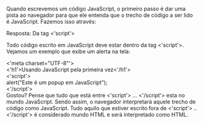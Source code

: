 Quando escrevemos um código JavaScript, o primeiro passo é dar uma pista ao navegador para que ele entenda que o trecho de código a ser lido é JavaScript. Fazemos isso através:

Resposta: Da tag <'script'>

Todo código escrito em JavaScript deve estar dentro da tag <'script'>. Vejamos um exemplo que exibe um alerta na tela:

<'meta charset="UTF-8"'><br>
<'h1'>Usando JavaScript pela primeira vez<'/h1'><br>
<'script'><br>
    alert("Este é um popup em JavaScript");<br>
<'/script'><br>
Gostou?
Pense que tudo que está entre <'script'> ... <'/script'> esta no mundo JavaScript. Sendo assim, o navegador interpretará aquele trecho de código como JavaScript. Tudo aquilo que estiver escrito fora de <'script'> .. <'/script'> é considerado mundo HTML e será interpretado como HTML.